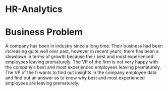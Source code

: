 # HR-Analytics
# Business Problem
A company has been in industry since a long time. Their business had been increasing quite well over past, however in recent years, there has been a slowdown in terms of growth because their best and most experienced employees leaving prematurely. The VP of the firm is not very happy with the company’s best and most experienced employees leaving prematurely. The VP of the fi wants to find out insights in the company employee data and find out an answer as to know why best and most experienced employees are leaving prematurely.
